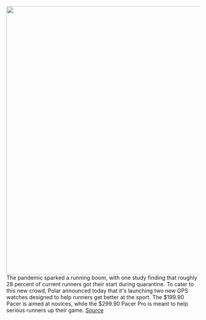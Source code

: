 <img src='https://cdn.vox-cdn.com/thumbor/xFPcVvVfoSXnjZynJLUhDSm0w1o=/0x0:2158x1258/1200x800/filters:focal(907x457:1251x801)/cdn.vox-cdn.com/uploads/chorus_image/image/70743485/ecf9f64b_8b98_4e6f_97c7_4404dcda3884.0.png' width='700px' /><br/>
The pandemic sparked a running boom, with one study finding that roughly 28 percent of current runners got their start during quarantine. To cater to this new crowd, Polar announced today that it's launching two new GPS watches designed to help runners get better at the sport. The $199.90 Pacer is aimed at novices, while the $299.90 Pacer Pro is meant to help serious runners up their game.
<a href='https://www.theverge.com/2022/4/13/23022409/polar-pacer-pro-running-smartwatch'> Source <a/>